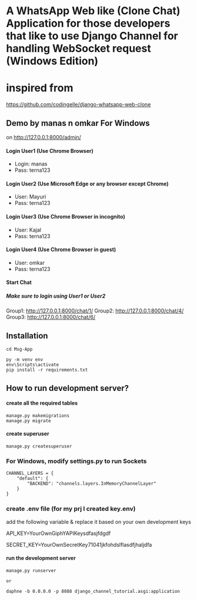# A WhatsApp Web like (Clone Chat) Application for those developers that like to use Django Channel for handling WebSocket request (Windows Edition)

# inspired from
https://github.com/codingelle/django-whatsapp-web-clone

## Demo by manas n omkar For Windows

on http://127.0.0.1:8000/admin/

#### Login User1 (Use Chrome Browser)
* Login: manas
* Pass: terna123

#### Login User2 (Use Microsoft Edge or any browser except Chrome)
* User: Mayuri
* Pass: terna123

#### Login User3 (Use Chrome Browser in incognito)
* User: Kajal
* Pass: terna123

#### Login User4 (Use Chrome Browser in guest)
* User: omkar
* Pass: terna123

#### Start Chat
##### Make sure to login using User1 or User2
Group1: http://127.0.0.1:8000/chat/1/
Group2: http://127.0.0.1:8000/chat/4/
Group3: http://127.0.0.1:8000/chat/6/

## Installation
```
cd Msg-App

py -m venv env
env\Scripts\activate
pip install -r requirements.txt

```

## How to run development server?

#### create all the required tables
```
manage.py makemigrations
manage.py migrate
```

#### create superuser
```
manage.py createsuperuser
```

### For Windows, modify settings.py to run Sockets
```
CHANNEL_LAYERS = {
    "default": {
        "BACKEND": "channels.layers.InMemoryChannelLayer"
    }
}
```

### create .env file (for my prj I created key.env)

add the following variable & replace it based on your own development keys

API_KEY=YourOwnGiphYAPIKeysdfasjfdgdf

SECRET_KEY=YourOwnSecretKey71041jkfohdslflasdfjhaljdfa


#### run the development server
```
manage.py runserver

or

daphne -b 0.0.0.0 -p 8088 django_channel_tutorial.asgi:application

```